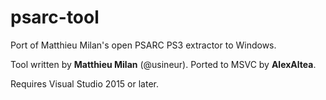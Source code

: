 psarc-tool
==========

Port of Matthieu Milan's open PSARC PS3 extractor to Windows.

Tool written by **Matthieu Milan** (@usineur).
Ported to MSVC by **AlexAltea**.

Requires Visual Studio 2015 or later.
